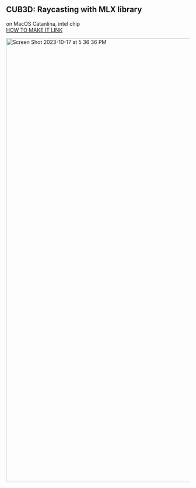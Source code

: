 ## CUB3D: Raycasting with MLX library

on MacOS Catanlina, intel chip    
[HOW TO MAKE IT LINK](https://maroon-face-0e4.notion.site/cub3D-Raycaster-with-miniLibX-f5944ca2ae3a44eb8f4ec362ff111e11?pvs=4)

<img width="1214" alt="Screen Shot 2023-10-17 at 5 36 36 PM" src="https://github.com/044apde/cub3D/assets/59429612/1a822a79-0530-47d1-86d3-d8c8787c591f">
